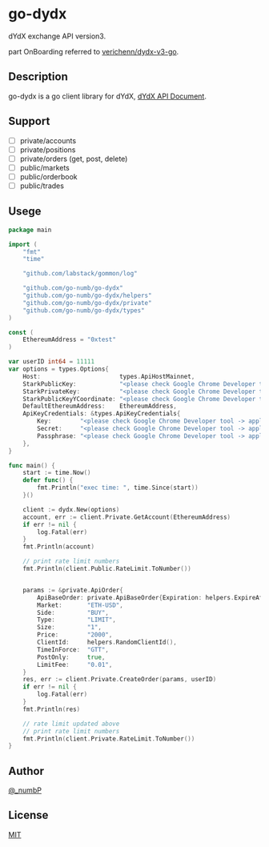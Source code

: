 # go-dydx

dYdX exchange API version3.

part OnBoarding referred to [verichenn/dydx-v3-go](https://github.com/verichenn/dydx-v3-go).

## Description

go-dydx is a go client library for dYdX, [dYdX API Document](https://docs.dydx.exchange).

## Support
- [ ] private/accounts
- [ ] private/positions
- [ ] private/orders (get, post, delete)
- [ ] public/markets
- [ ] public/orderbook
- [ ] public/trades

## Usege
```go
package main

import (
	"fmt"
	"time"

	"github.com/labstack/gommon/log"

	"github.com/go-numb/go-dydx"
	"github.com/go-numb/go-dydx/helpers"
	"github.com/go-numb/go-dydx/private"
	"github.com/go-numb/go-dydx/types"
)

const (
	EthereumAddress = "0xtest"
)

var userID int64 = 11111
var options = types.Options{
	Host:                      types.ApiHostMainnet,
	StarkPublicKey:            "<please check Google Chrome Developer tool -> application starkkey>",
	StarkPrivateKey:           "<please check Google Chrome Developer tool -> application starkkey>",
	StarkPublicKeyYCoordinate: "<please check Google Chrome Developer tool -> application starkkey>",
	DefaultEthereumAddress:    EthereumAddress,
	ApiKeyCredentials: &types.ApiKeyCredentials{
		Key:        "<please check Google Chrome Developer tool -> application apikey>",
		Secret:     "<please check Google Chrome Developer tool -> application secret>",
		Passphrase: "<please check Google Chrome Developer tool -> application passphrase>",
	},
}

func main() {
	start := time.Now()
	defer func() {
		fmt.Println("exec time: ", time.Since(start))
	}()

	client := dydx.New(options)
	account, err := client.Private.GetAccount(EthereumAddress)
	if err != nil {
		log.Fatal(err)
	}
	fmt.Println(account)

    // print rate limit numbers
	fmt.Println(client.Public.RateLimit.ToNumber())


	params := &private.ApiOrder{
		ApiBaseOrder: private.ApiBaseOrder{Expiration: helpers.ExpireAfter(5 * time.Minute)},
		Market:       "ETH-USD",
		Side:         "BUY",
		Type:         "LIMIT",
		Size:         "1",
		Price:        "2000",
		ClientId:     helpers.RandomClientId(),
		TimeInForce:  "GTT",
		PostOnly:     true,
		LimitFee:     "0.01",
	}
	res, err := client.Private.CreateOrder(params, userID)
	if err != nil {
		log.Fatal(err)
	}
	fmt.Println(res)

	// rate limit updated above
    // print rate limit numbers
	fmt.Println(client.Private.RateLimit.ToNumber())
}

```

## Author

[@_numbP](https://twitter.com/_numbP)

## License

[MIT](https://github.com/go-numb/go-dydx/blob/master/LICENSE)